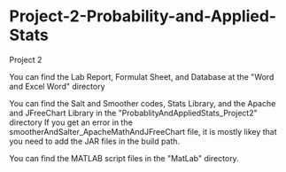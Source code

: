# Project-2-Probability-and-Applied-Stats
Project 2
 
You can find the Lab Report, Formulat Sheet, and Database at the "Word and Excel Word" directory

You can find the Salt and Smoother codes, Stats Library, and the Apache and JFreeChart Library in the "ProbablityAndAppliedStats_Project2" directory
If you get an error in the smootherAndSalter_ApacheMathAndJFreeChart file, it is mostly likey that you need to add the JAR files in the build path.

You can find the MATLAB script files in the "MatLab" directory. 
